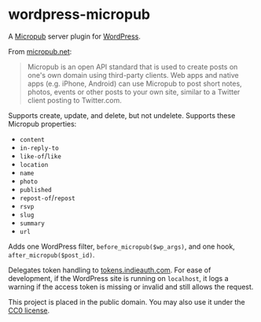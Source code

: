 # wordpress-micropub

A [Micropub](http://micropub.net/) server plugin for [WordPress](https://wordpress.org/).

From [micropub.net](http://micropub.net/):

> Micropub is an open API standard that is used to create posts on one's own domain using third-party clients. Web apps and native apps (e.g. iPhone, Android) can use Micropub to post short notes, photos, events or other posts to your own site, similar to a Twitter client posting to Twitter.com.

Supports create, update, and delete, but not undelete. Supports these
Micropub properties:

* `content`
* `in-reply-to`
* `like-of`/`like`
* `location`
* `name`
* `photo`
* `published`
* `repost-of`/`repost`
* `rsvp`
* `slug`
* `summary`
* `url`

Adds one WordPress filter, `before_micropub($wp_args)`, and one hook,
`after_micropub($post_id)`.

Delegates token handling to
[tokens.indieauth.com](https://tokens.indieauth.com/). For ease of development,
if the WordPress site is running on `localhost`, it logs a warning if the access
token is missing or invalid and still allows the request.

This project is placed in the public domain. You may also use it under the
[CC0 license](http://creativecommons.org/publicdomain/zero/1.0/).

